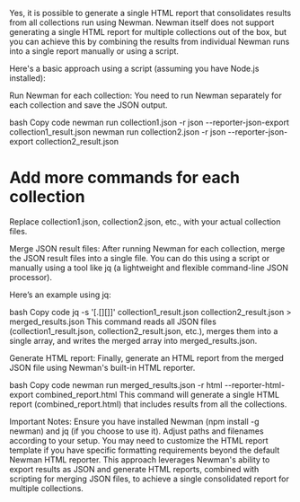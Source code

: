 Yes, it is possible to generate a single HTML report that consolidates results from all collections run using Newman. Newman itself does not support generating a single HTML report for multiple collections out of the box, but you can achieve this by combining the results from individual Newman runs into a single report manually or using a script.

Here's a basic approach using a script (assuming you have Node.js installed):

Run Newman for each collection:
You need to run Newman separately for each collection and save the JSON output.

bash
Copy code
newman run collection1.json -r json --reporter-json-export collection1_result.json
newman run collection2.json -r json --reporter-json-export collection2_result.json
# Add more commands for each collection
Replace collection1.json, collection2.json, etc., with your actual collection files.

Merge JSON result files:
After running Newman for each collection, merge the JSON result files into a single file. You can do this using a script or manually using a tool like jq (a lightweight and flexible command-line JSON processor).

Here’s an example using jq:

bash
Copy code
jq -s '[.[][]]' collection1_result.json collection2_result.json > merged_results.json
This command reads all JSON files (collection1_result.json, collection2_result.json, etc.), merges them into a single array, and writes the merged array into merged_results.json.

Generate HTML report:
Finally, generate an HTML report from the merged JSON file using Newman's built-in HTML reporter.

bash
Copy code
newman run merged_results.json -r html --reporter-html-export combined_report.html
This command will generate a single HTML report (combined_report.html) that includes results from all the collections.

Important Notes:
Ensure you have installed Newman (npm install -g newman) and jq (if you choose to use it).
Adjust paths and filenames according to your setup.
You may need to customize the HTML report template if you have specific formatting requirements beyond the default Newman HTML reporter.
This approach leverages Newman's ability to export results as JSON and generate HTML reports, combined with scripting for merging JSON files, to achieve a single consolidated report for multiple collections.
